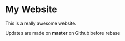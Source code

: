 # My Website

This is a really awesome website.

Updates are made on __master__ on Github before rebase
